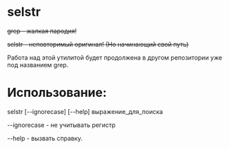 # selstr
~~grep - жалкая пародия!~~

~~selstr - неповторимый оригинал! (Но начинающий свой путь)~~

Работа над этой утилитой будет продолжена в другом репозитории уже под названием grep.

# Использование:

selstr [--ignorecase] [--help] выражение_для_поиска

--ignorecase - не учитывать регистр

--help - вызвать справку.
